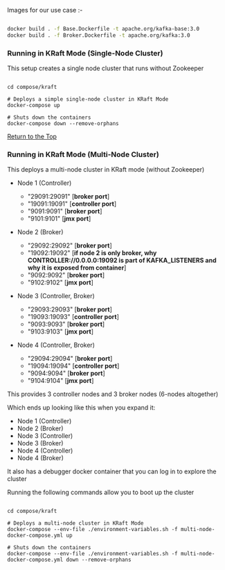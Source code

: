 Images for our use case :-   

```bash

docker build . -f Base.Dockerfile -t apache.org/kafka-base:3.0
docker build . -f Broker.Dockerfile -t apache.org/kafka:3.0

```

### Running in KRaft Mode (Single-Node Cluster)

This setup creates a single node cluster that runs without Zookeeper

```shell

cd compose/kraft

# Deploys a simple single-node cluster in KRaft Mode
docker-compose up

# Shuts down the containers
docker-compose down --remove-orphans
```

[Return to the Top](https://github.com/izzyacademy/kafka-in-a-box/blob/main/README.md#outline)

### Running in KRaft Mode (Multi-Node Cluster)

This deploys a multi-node cluster in KRaft mode (without Zookeeper)

- Node 1 (Controller)
  - "29091:29091" [**broker port**]
  - "19091:19091" [**controller port**]
  - "9091:9091" [**broker port**]
  - "9101:9101" [**jmx port**]

 
- Node 2 (Broker)
  - "29092:29092" [**broker port**]
  - "19092:19092" [**if node 2 is only broker, why CONTROLLER://0.0.0.0:19092 is part of KAFKA_LISTENERS and why it is exposed from container**]
  - "9092:9092" [**broker port**]
  - "9102:9102"  [**jmx port**]

 
- Node 3 (Controller, Broker)
  - "29093:29093" [**broker port**]
  - "19093:19093" [**controller port**]
  - "9093:9093" [**broker port**]
  - "9103:9103" [**jmx port**]


- Node 4 (Controller, Broker)
  - "29094:29094" [**broker port**]
  - "19094:19094" [**controller port**]
  - "9094:9094" [**broker port**]
  - "9104:9104" [**jmx port**]

This provides 3 controller nodes and 3 broker nodes (6-nodes altogether)

Which ends up looking like this when you expand it:

- Node 1 (Controller)
- Node 2 (Broker)
- Node 3 (Controller)
- Node 3 (Broker)
- Node 4 (Controller)
- Node 4 (Broker)

It also has a debugger docker container that you can log in to explore the cluster

Running the following commands allow you to boot up the cluster

```shell

cd compose/kraft

# Deploys a multi-node cluster in KRaft Mode
docker-compose --env-file ./environment-variables.sh -f multi-node-docker-compose.yml up

# Shuts down the containers
docker-compose --env-file ./environment-variables.sh -f multi-node-docker-compose.yml down --remove-orphans

```